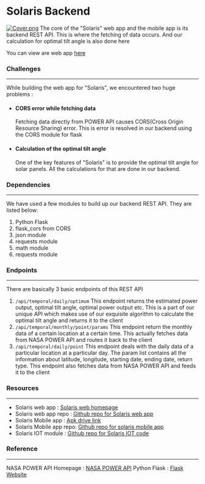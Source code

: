 
# Solaris Backend
[![Cover.png](https://i.postimg.cc/j2CPY2Sh/Cover.png)](https://postimg.cc/QKGHpX5B)
The core of the "Solaris" web app and the mobile app is its backend REST API. This is where the fetching of data occurs. And our calculation for optimal tilt angle is also done here

You can view are web app [here](https://solaris-bd.web.app/)


### Challenges
---
While building the web app for "Solaris", we encountered two huge problems : 
  - #### CORS error while fetching data
	  Fetching data directly from POWER API causes CORS(Cross Origin Resource Sharing) error. This is error is resolved in our backend using the CORS module for flask
  - #### Calculation of the optimal tilt angle
	  One of the key features of "Solaris" is to provide the optimal tilt angle for solar panels. All the calculations for that are done in our backend.

### Dependencies
---
We have used a few modules to build up our backend REST API. They are listed below:
1. Python Flask
2. flask_cors from CORS
3. json module
4. requests module
5. math module
6. requests module
### Endpoints
---
There are basically 3 basic endpoints of this REST API 

1. ```/api/temporal/daily/optimum```
	This endpoint returns the estimated power output, optimal tilt angle, optimal power output etc. This is a part of our unique API which makes use of our exquisite algorithm to calculate the optimal tilt angle and returns it to the client
2.  ```/api/temporal/monthly/point/params``` 
	This endpoint return the monthly data of a certain location at a certain time. This actually fetches data from NASA POWER API and routes it back to the client
3. ```/api/temporal/daily/point```
	This endpoint deals with the daily data of a particular location at a particular day. The param list contains all the information about latitude, longitude, starting date, ending date, return type. This endpoint also fetches data from NASA POWER API and feeds it to the client
### Resources
---
* Solaris web app : [Solaris web homepage](https://solaris-bd.web.app/)
* Solaris web app repo : [Github repo for Solaris web app](https://github.com/SalmanSayeed79/Solaris-BD)
* Solaris Mobile app : [Apk drive link](https://drive.google.com/file/d/170HMrigXFpZwzHW3F4FIAJt-gC9HfU5Z/view?usp=sharing)
* Solaris Mobile app repo: [Github repo for solaris mobile app](https://github.com/zarifikram/SOLARIS)
* Solaris IOT module : [Github repo for Solaris IOT code](https://github.com/pptx704/solaris-servo-control)

### Reference
---
NASA POWER API Homepage : [NASA POWER API](https://power.larc.nasa.gov/)
Python Flask : [Flask Website](https://flask.palletsprojects.com/en/2.0.x/)
